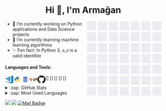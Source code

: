 
<h1 align="center">Hi 👋, I'm Armağan</h1>

<img align="right" alt="GIF" src="https://github.com/ArmiTheWiz/ArmiTheWiz/blob/main/code.gif?raw=true" width="240" height="240" />

  
- 🔭 I’m currently working on Python applications and Data Science projects
- 🌱 I’m currently learning machine learning algorithms
- ✨ Fun fact: In Python 3, ಠ_ಠ is a valid identifier



#### Languages and Tools:
[<img align="left" alt="Visual Studio Code" width="26px" src="https://raw.githubusercontent.com/github/explore/80688e429a7d4ef2fca1e82350fe8e3517d3494d/topics/visual-studio-code/visual-studio-code.png"/>]
[<img align="left" alt="python" width="26px" src="https://raw.githubusercontent.com/github/explore/80688e429a7d4ef2fca1e82350fe8e3517d3494d/topics/python/python.png"/>]
[<img align="left" alt="SQL" width="26px" src="https://raw.githubusercontent.com/github/explore/80688e429a7d4ef2fca1e82350fe8e3517d3494d/topics/sql/sql.png"/>]
[<img align="left" alt="Git" width="26px" src="https://raw.githubusercontent.com/github/explore/80688e429a7d4ef2fca1e82350fe8e3517d3494d/topics/git/git.png"/>]
[<img align="left" alt="GitHub" width="26px" src="https://raw.githubusercontent.com/github/explore/78df643247d429f6cc873026c0622819ad797942/topics/github/github.png"/>]

<details>
  <summary>:zap: GitHub Stats</summary>
  
<img align="center" alt="Armağan's GitHub Stats" src="https://github-readme-stats.vercel.app/api?username=ArmiTheWiz&theme=vue-dark&show_icons=true" />
</details>

<details>
  <summary>:zap: Most Used Languages</summary>

<img align="left" alt="Armağan's GitHub Top Languages" src="https://github-readme-stats.vercel.app/api/top-langs/?username=ArmiTheWiz" />

</details>

[![](https://img.shields.io/badge/twitter-%231DA1F2.svg?&style=for-the-badge&logo=twitter&logoColor=white)](https://twitter.com/armagankandemir)
[![](https://img.shields.io/badge/linkedin-%230077B5.svg?&style=for-the-badge&logo=linkedin&logoColor=white)](https://www.linkedin.com/in/mustafaarmagankandemir/)
[![Mail Badge](https://img.shields.io/badge/m.a.kandemir@hotmail.com-c14438?style=for-the-badge&logo=Gmail&logoColor=white&link=mailto:m.a.kandemir@hotmail.com)](mailto:m.a.kandemir@hotmail.com)
<!--
**ArmiTheWiz/ArmiTheWiz** is a ✨ _special_ ✨ repository because its `README.md` (this file) appears on your GitHub profile.

Here are some ideas to get you started:

- 🔭 I’m currently working on ...
- 🌱 I’m currently learning ...
- 👯 I’m looking to collaborate on ...
- 🤔 I’m looking for help with ...
- 💬 Ask me about ...
- 📫 How to reach me: ...
- 😄 Pronouns: ...
-->
